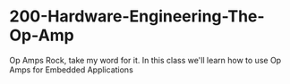 200-Hardware-Engineering-The-Op-Amp
===================================

Op Amps Rock, take my word for it.  In this class we'll learn how to use Op Amps for Embedded Applications
